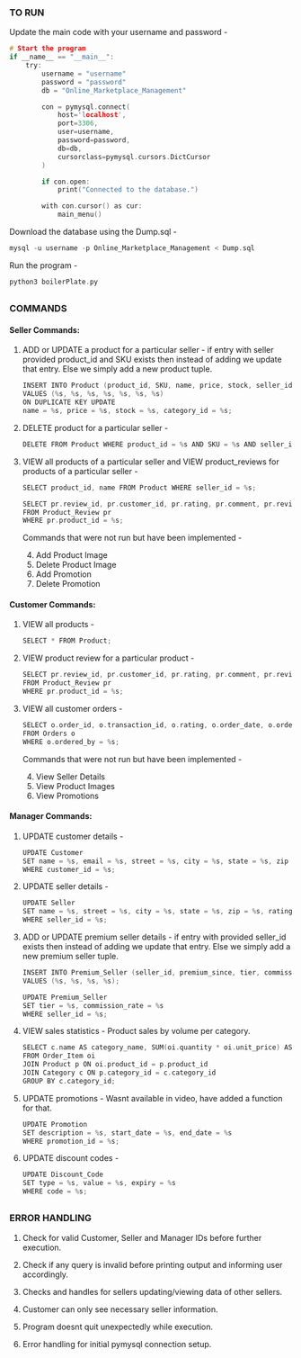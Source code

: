 ### TO RUN

Update the main code with your username and password -
```c
# Start the program
if __name__ == "__main__":
    try:
        username = "username"
        password = "password"
        db = "Online_Marketplace_Management"

        con = pymysql.connect(
            host='localhost',
            port=3306,
            user=username,
            password=password,
            db=db,
            cursorclass=pymysql.cursors.DictCursor
        )

        if con.open:
            print("Connected to the database.")

        with con.cursor() as cur:
            main_menu()
```

Download the database using the Dump.sql -
```c
mysql -u username -p Online_Marketplace_Management < Dump.sql
```

Run the program - 
```c
python3 boilerPlate.py
```
##

### COMMANDS

#### Seller Commands:
1. ADD or UPDATE a product for a particular seller - if entry with seller provided product_id and SKU exists then instead of adding we update that entry. Else we simply add a new product tuple.

    ```c
    INSERT INTO Product (product_id, SKU, name, price, stock, seller_id, category_id)
    VALUES (%s, %s, %s, %s, %s, %s, %s)
    ON DUPLICATE KEY UPDATE
    name = %s, price = %s, stock = %s, category_id = %s;
    ```

2. DELETE product for a particular seller - 

    ```c
    DELETE FROM Product WHERE product_id = %s AND SKU = %s AND seller_id = %s;
    ```

3. VIEW all products of a particular seller and VIEW product_reviews for products of a particular seller -

    ```c
    SELECT product_id, name FROM Product WHERE seller_id = %s;

    SELECT pr.review_id, pr.customer_id, pr.rating, pr.comment, pr.review_date
    FROM Product_Review pr
    WHERE pr.product_id = %s;
    ```

    Commands that were not run but have been implemented -

    4. Add Product Image
    5. Delete Product Image
    6. Add Promotion
    7. Delete Promotion

#### Customer Commands:
1. VIEW all products -

    ```c
    SELECT * FROM Product;
    ```

2. VIEW product review for a particular product -

    ```c
    SELECT pr.review_id, pr.customer_id, pr.rating, pr.comment, pr.review_date
    FROM Product_Review pr
    WHERE pr.product_id = %s;
    ```

3. VIEW all customer orders -

    ```c
    SELECT o.order_id, o.transaction_id, o.rating, o.order_date, o.order_status
    FROM Orders o
    WHERE o.ordered_by = %s;
    ```   

    Commands that were not run but have been implemented -

    4. View Seller Details
    5. View Product Images
    6. View Promotions

#### Manager Commands:
1. UPDATE customer details -

    ```c
    UPDATE Customer
    SET name = %s, email = %s, street = %s, city = %s, state = %s, zip = %s
    WHERE customer_id = %s;
    ```

2. UPDATE seller details -

    ```c
    UPDATE Seller
    SET name = %s, street = %s, city = %s, state = %s, zip = %s, rating = %s
    WHERE seller_id = %s;
    ```

3. ADD or UPDATE premium seller details - if entry with provided seller_id exists then instead of adding we update that entry. Else we simply add a new premium seller tuple.

    ```c
    INSERT INTO Premium_Seller (seller_id, premium_since, tier, commission_rate)
    VALUES (%s, %s, %s, %s);

    UPDATE Premium_Seller
    SET tier = %s, commission_rate = %s
    WHERE seller_id = %s;
    ```

4. VIEW sales statistics - Product sales by volume per category.

    ```c
    SELECT c.name AS category_name, SUM(oi.quantity * oi.unit_price) AS total_sales
    FROM Order_Item oi
    JOIN Product p ON oi.product_id = p.product_id
    JOIN Category c ON p.category_id = c.category_id
    GROUP BY c.category_id;
    ```

5. UPDATE promotions - Wasnt available in video, have added a function for that.

    ```c
    UPDATE Promotion
    SET description = %s, start_date = %s, end_date = %s
    WHERE promotion_id = %s;
    ```

6. UPDATE discount codes -

    ```c
    UPDATE Discount_Code
    SET type = %s, value = %s, expiry = %s
    WHERE code = %s;
    ```

##

### ERROR HANDLING

1. Check for valid Customer, Seller and Manager IDs before further execution.

2. Check if any query is invalid before printing output and informing user accordingly.

3. Checks and handles for sellers updating/viewing data of other sellers.

4. Customer can only see necessary seller information.

5. Program doesnt quit unexpectedly while execution.

6. Error handling for initial pymysql connection setup.